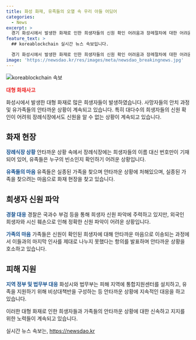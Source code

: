 ```yaml
---
title: 화성 화재, 유족들의 오열 속 우리 아들 어딨어
categories:
  - News
excerpt: >
  경기 화성시에서 발생한 화재로 인한 희생자들의 신원 확인 어려움과 장례절차에 대한 어려움을 직접 취재한 방준혁 기자의 보도입니다. 희생자들의 시신이 안치된 장례식장에는 적막이 감돌며, 유족들은 실종가족을 찾으며 절망에 빠져 있습니다. 희생자 신원 파악을 위해 국과수 부검이 진행 중이지만, 외국인 희생자와 시신의 훼손으로 정확한 확인에는 어려움이 예상되고 있습니다. 이에 경기도와 법무부가 유족 지원을 위한 조치를 취하고 있습니다. 사망자들의 신원 확인 및 장례절차를 위한 지원책 마련이 시급한 상황입니다.
feature_text: >
  ## koreablockchain 실시간 뉴스 속보입니다.

  경기 화성시에서 발생한 화재로 인한 희생자들의 신원 확인 어려움과 장례절차에 대한 어려움을 직접 취재한 방준혁 기자의 보도입니다. 희생자들의 시신이 안치된 장례식장에는 적막이 감돌며, 유족들은 실종가족을 찾으며 절망에 빠져 있습니다. 희생자 신원 파악을 위해 국과수 부검이 진행 중이지만, 외국인 희생자와 시신의 훼손으로 정확한 확인에는 어려움이 예상되고 있습니다. 이에 경기도와 법무부가 유족 지원을 위한 조치를 취하고 있습니다. 사망자들의 신원 확인 및 장례절차를 위한 지원책 마련이 시급한 상황입니다.
image: 'https://newsdao.kr/res/images/meta/newsdao_breakingnews.jpg'
---
```


<p><img src="https://newsdao.kr/res/images/meta/newsdao_breakingnews.jpg" alt="koreablockchain 속보" /></p>

<p><b><span style="color: #ee2323;">대형 화재사고</span></b></p>

<p>화성시에서 발생한 대형 화재로 많은 희생자들이 발생하였습니다. 사망자들의 안치 과정 및 유가족들의 안타까운 상황이 계속되고 있습니다. 특히 대다수의 희생자들의 신원 확인이 어려워 장례식장에서도 신원을 알 수 없는 상황이 계속되고 있습니다. </p>

<h2 data-ke-size="size26">화재 현장</h2>

<p><b><span style="color: #1a5490;">장례식장 상황</span></b>
안타까운 상황 속에서 장례식장에는 희생자들의 이름 대신 번호만이 기재되어 있어, 유족들은 누구의 빈소인지 확인하기 어려운 상황입니다. </p>

<p><b><span style="color: #1a5490;">유족들의 마음</span></b>
유족들은 실종된 가족을 찾으며 안타까운 상황에 처해있으며, 실종된 가족을 찾으려는 마음으로 화재 현장을 찾고 있습니다.</p>

<h2 data-ke-size="size26">희생자 신원 파악</h2>

<p><b><span style="color: #1a5490;">경찰 대응</span></b>
경찰은 국과수 부검 등을 통해 희생자 신원 파악에 주력하고 있지만, 외국인 희생자와 시신 훼손으로 인해 정확한 신원 파악이 어려운 상황입니다.</p>

<p><b><span style="color: #1a5490;">가족의 마음</span></b>
가족들은 신원이 확인된 희생자에 대해 안타까운 마음으로 이송되는 과정에서 이들과의 마지막 인사를 제대로 나누지 못했다는 항의를 발표하며 안타까운 상황을 호소하고 있습니다. </p>

<h2 data-ke-size="size26">피해 지원</h2>

<p><b><span style="color: #1a5490;">지역 정부 및 법무부 대응</span></b>
화성시와 법무부는 피해 지역에 통합지원센터를 설치하고, 유족을 지원하기 위해 비상대책반을 구성하는 등 안타까운 상황에 지속적인 대응을 하고 있습니다. </p>

<p>이러한 대형 화재로 인한 희생자들과 가족들의 안타까운 상황에 대한 신속하고 지지를 위한 노력들이 계속되고 있습니다.</p>
실시간 뉴스 속보는, <a href="https://newsdao.kr" rel="dofollow">https://newsdao.kr</a>


